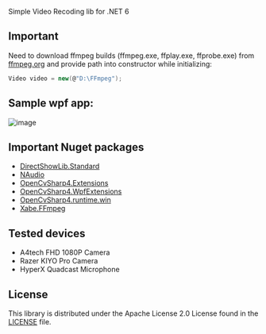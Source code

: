 Simple Video Recoding lib for .NET 6

## Important
Need to download ffmpeg builds (ffmpeg.exe, ffplay.exe, ffprobe.exe) from [ffmpeg.org](https://ffmpeg.org/download.html) and provide path into constructor while initializing:

```csharp
Video video = new(@"D:\FFmpeg");
```

## Sample wpf app:

![image](https://github.com/rustam-aytbekoff/VideoRecorder/assets/45448359/efe72f33-49cd-44b9-88e4-3aed7b8fbbbc)

## Important Nuget packages
- [DirectShowLib.Standard](https://www.nuget.org/packages/DirectShowLib.Standard)
- [NAudio](https://www.nuget.org/packages/NAudio)
- [OpenCvSharp4.Extensions](https://www.nuget.org/packages/OpenCvSharp4.Extensions)
- [OpenCvSharp4.WpfExtensions](https://www.nuget.org/packages/OpenCvSharp4.WpfExtensions)
- [OpenCvSharp4.runtime.win](https://www.nuget.org/packages/OpenCvSharp4.runtime.win)
- [Xabe.FFmpeg](https://www.nuget.org/packages/Xabe.FFmpeg)

## Tested devices

- A4tech FHD 1080P Camera
- Razer KIYO Pro Camera
- HyperX Quadcast Microphone

## License

This library is distributed under the Apache License 2.0 License found in the [LICENSE](./LICENSE) file.
